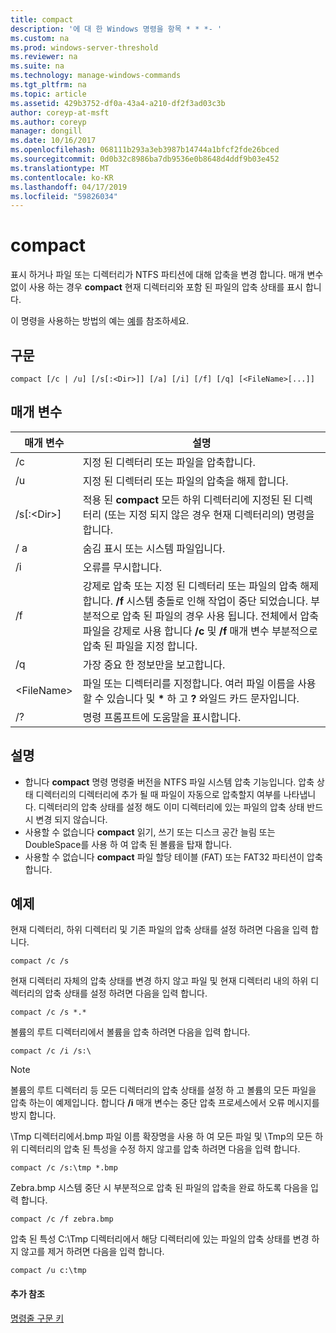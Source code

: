 ```yaml
---
title: compact
description: '에 대 한 Windows 명령을 항목 * * *- '
ms.custom: na
ms.prod: windows-server-threshold
ms.reviewer: na
ms.suite: na
ms.technology: manage-windows-commands
ms.tgt_pltfrm: na
ms.topic: article
ms.assetid: 429b3752-df0a-43a4-a210-df2f3ad03c3b
author: coreyp-at-msft
ms.author: coreyp
manager: dongill
ms.date: 10/16/2017
ms.openlocfilehash: 068111b293a3eb3987b14744a1bfcf2fde26bced
ms.sourcegitcommit: 0d0b32c8986ba7db9536e0b8648d4ddf9b03e452
ms.translationtype: MT
ms.contentlocale: ko-KR
ms.lasthandoff: 04/17/2019
ms.locfileid: "59826034"
---
```

# <a name="compact"></a>compact



표시 하거나 파일 또는 디렉터리가 NTFS 파티션에 대해 압축을 변경 합니다. 매개 변수 없이 사용 하는 경우 **compact** 현재 디렉터리와 포함 된 파일의 압축 상태를 표시 합니다.

이 명령을 사용하는 방법의 예는 [예](#BKMK_examples)를 참조하세요.

## <a name="syntax"></a>구문

```
compact [/c | /u] [/s[:<Dir>]] [/a] [/i] [/f] [/q] [<FileName>[...]]
```

## <a name="parameters"></a>매개 변수

|매개 변수|설명|
|---------|-----------|
|/c|지정 된 디렉터리 또는 파일을 압축합니다.|
|/u|지정 된 디렉터리 또는 파일의 압축을 해제 합니다.|
|/s[:\<Dir>]|적용 된 **compact** 모든 하위 디렉터리에 지정된 된 디렉터리 (또는 지정 되지 않은 경우 현재 디렉터리의) 명령을 합니다.|
|/ a|숨김 표시 또는 시스템 파일입니다.|
|/i|오류를 무시합니다.|
|/f|강제로 압축 또는 지정 된 디렉터리 또는 파일의 압축 해제 합니다. **/f** 시스템 충돌로 인해 작업이 중단 되었습니다. 부분적으로 압축 된 파일의 경우 사용 됩니다. 전체에서 압축 파일을 강제로 사용 합니다 **/c** 및 **/f** 매개 변수 부분적으로 압축 된 파일을 지정 합니다.|
|/q|가장 중요 한 정보만을 보고합니다.|
|\<FileName>|파일 또는 디렉터리를 지정합니다. 여러 파일 이름을 사용할 수 있습니다 및 **&#42;** 하 고 **?** 와일드 카드 문자입니다.|
|/?|명령 프롬프트에 도움말을 표시합니다.|

## <a name="remarks"></a>설명

-   합니다 **compact** 명령 명령줄 버전을 NTFS 파일 시스템 압축 기능입니다. 압축 상태 디렉터리의 디렉터리에 추가 될 때 파일이 자동으로 압축할지 여부를 나타냅니다. 디렉터리의 압축 상태를 설정 해도 이미 디렉터리에 있는 파일의 압축 상태 반드시 변경 되지 않습니다.
-   사용할 수 없습니다 **compact** 읽기, 쓰기 또는 디스크 공간 늘림 또는 DoubleSpace를 사용 하 여 압축 된 볼륨을 탑재 합니다.
-   사용할 수 없습니다 **compact** 파일 할당 테이블 (FAT) 또는 FAT32 파티션이 압축 합니다.

## <a name="BKMK_examples"></a>예제

현재 디렉터리, 하위 디렉터리 및 기존 파일의 압축 상태를 설정 하려면 다음을 입력 합니다.
```
compact /c /s 
```
현재 디렉터리 자체의 압축 상태를 변경 하지 않고 파일 및 현재 디렉터리 내의 하위 디렉터리의 압축 상태를 설정 하려면 다음을 입력 합니다.
```
compact /c /s *.*
```
볼륨의 루트 디렉터리에서 볼륨을 압축 하려면 다음을 입력 합니다.
```
compact /c /i /s:\
```

> [!NOTE]
> 볼륨의 루트 디렉터리 등 모든 디렉터리의 압축 상태를 설정 하 고 볼륨의 모든 파일을 압축 하는이 예제입니다. 합니다 **/i** 매개 변수는 중단 압축 프로세스에서 오류 메시지를 방지 합니다.

\Tmp 디렉터리에서.bmp 파일 이름 확장명을 사용 하 여 모든 파일 및 \Tmp의 모든 하위 디렉터리의 압축 된 특성을 수정 하지 않고를 압축 하려면 다음을 입력 합니다.
```
compact /c /s:\tmp *.bmp
```
Zebra.bmp 시스템 중단 시 부분적으로 압축 된 파일의 압축을 완료 하도록 다음을 입력 합니다.
```
compact /c /f zebra.bmp
```
압축 된 특성 C:\Tmp 디렉터리에서 해당 디렉터리에 있는 파일의 압축 상태를 변경 하지 않고를 제거 하려면 다음을 입력 합니다.
```
compact /u c:\tmp
```

#### <a name="additional-references"></a>추가 참조

[명령줄 구문 키](command-line-syntax-key.md)